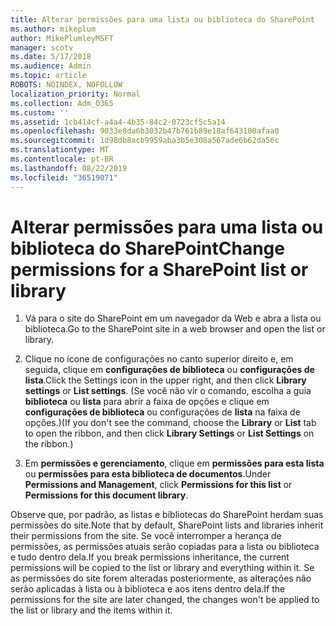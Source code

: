 ```yaml
---
title: Alterar permissões para uma lista ou biblioteca do SharePoint
ms.author: mikeplum
author: MikePlumleyMSFT
manager: scotv
ms.date: 5/17/2018
ms.audience: Admin
ms.topic: article
ROBOTS: NOINDEX, NOFOLLOW
localization_priority: Normal
ms.collection: Adm_O365
ms.custom: ''
ms.assetid: 1cb414cf-a4a4-4b35-84c2-0723cf5c5a14
ms.openlocfilehash: 9033e8da6b3032b47b761b89e18af643100afaa0
ms.sourcegitcommit: 1d98db8acb9959aba3b5e308a567ade6b62da56c
ms.translationtype: MT
ms.contentlocale: pt-BR
ms.lasthandoff: 08/22/2019
ms.locfileid: "36519071"
---
```

# <a name="change-permissions-for-a-sharepoint-list-or-library"></a><span data-ttu-id="391df-102">Alterar permissões para uma lista ou biblioteca do SharePoint</span><span class="sxs-lookup"><span data-stu-id="391df-102">Change permissions for a SharePoint list or library</span></span>

1. <span data-ttu-id="391df-103">Vá para o site do SharePoint em um navegador da Web e abra a lista ou biblioteca.</span><span class="sxs-lookup"><span data-stu-id="391df-103">Go to the SharePoint site in a web browser and open the list or library.</span></span>
    
2. <span data-ttu-id="391df-104">Clique no ícone de configurações no canto superior direito e, em seguida, clique em **configurações de biblioteca** ou **configurações de lista**.</span><span class="sxs-lookup"><span data-stu-id="391df-104">Click the Settings icon in the upper right, and then click **Library settings** or **List settings**.</span></span> <span data-ttu-id="391df-105">(Se você não vir o comando, escolha a guia **biblioteca** ou **lista** para abrir a faixa de opções e clique em **configurações de biblioteca** ou configurações de **lista** na faixa de opções.)</span><span class="sxs-lookup"><span data-stu-id="391df-105">(If you don't see the command, choose the **Library** or **List** tab to open the ribbon, and then click **Library Settings** or **List Settings** on the ribbon.)</span></span> 
    
3. <span data-ttu-id="391df-106">Em **permissões e gerenciamento**, clique em **permissões para esta lista** ou **permissões para esta biblioteca de documentos**.</span><span class="sxs-lookup"><span data-stu-id="391df-106">Under **Permissions and Management**, click **Permissions for this list** or **Permissions for this document library**.</span></span>
    
<span data-ttu-id="391df-107">Observe que, por padrão, as listas e bibliotecas do SharePoint herdam suas permissões do site.</span><span class="sxs-lookup"><span data-stu-id="391df-107">Note that by default, SharePoint lists and libraries inherit their permissions from the site.</span></span> <span data-ttu-id="391df-108">Se você interromper a herança de permissões, as permissões atuais serão copiadas para a lista ou biblioteca e tudo dentro dela.</span><span class="sxs-lookup"><span data-stu-id="391df-108">If you break permissions inheritance, the current permissions will be copied to the list or library and everything within it.</span></span> <span data-ttu-id="391df-109">Se as permissões do site forem alteradas posteriormente, as alterações não serão aplicadas à lista ou à biblioteca e aos itens dentro dela.</span><span class="sxs-lookup"><span data-stu-id="391df-109">If the permissions for the site are later changed, the changes won't be applied to the list or library and the items within it.</span></span>
  

